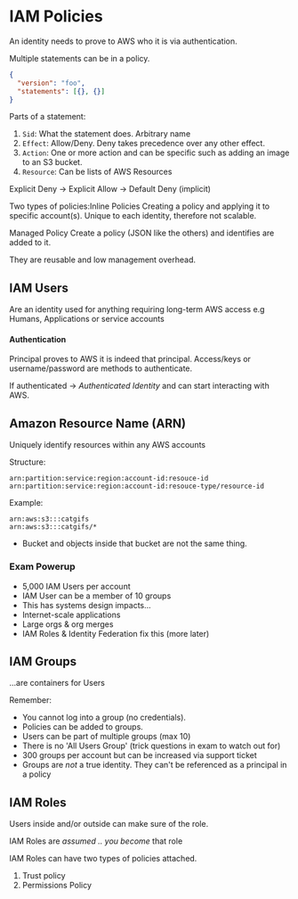 # IAM Policies

An identity needs to prove to AWS who it is via authentication.

Multiple statements can be in a policy.

```json
{
  "version": "foo",
  "statements": [{}, {}]
}
```

Parts of a statement:

1. `Sid`: What the statement does. Arbitrary name
2. `Effect`: Allow/Deny. Deny takes precedence over any other effect.
3. `Action`: One or more action and can be specific such as adding an image to an S3 bucket.
4. `Resource`: Can be lists of AWS Resources

Explicit Deny -> Explicit Allow -> Default Deny (implicit)

Two types of policies:Inline Policies
Creating a policy and applying it to specific account(s). Unique to each identity, therefore not scalable.

Managed Policy
Create a policy (JSON like the others) and identifies are added to it.

They are reusable and low management overhead.

## IAM Users

Are an identity used for anything requiring long-term AWS access e.g Humans, Applications or service accounts

#### Authentication

Principal proves to AWS it is indeed that principal. Access/keys or username/password are methods to authenticate.

If authenticated -> _Authenticated Identity_ and can start interacting with AWS.

## Amazon Resource Name (ARN)

Uniquely identify resources within any AWS accounts

Structure:

```
arn:partition:service:region:account-id:resouce-id
arn:partition:service:region:account-id:resouce-type/resource-id
```

Example:

```
arn:aws:s3:::catgifs
arn:aws:s3:::catgifs/*
```

- Bucket and objects inside that bucket are not the same thing.

### Exam Powerup

- 5,000 IAM Users per account
- IAM User can be a member of 10 groups
- This has systems design impacts...
- Internet-scale applications
- Large orgs & org merges
- IAM Roles & Identity Federation fix this (more later)


## IAM Groups
...are containers for Users

Remember: 
- You cannot log into a group (no credentials).
- Policies can be added to groups.
- Users can be part of multiple groups (max 10)
- There is no 'All Users Group' (trick questions in exam to watch out for)
- 300 groups per account but can be increased via support ticket
- Groups are *not* a true identity. They can't be referenced as a principal in a policy

## IAM Roles

Users inside and/or outside can make sure of the role.

IAM Roles are *assumed .. you become* that role

IAM Roles can have two types of policies attached.
1. Trust policy
2. Permissions Policy

